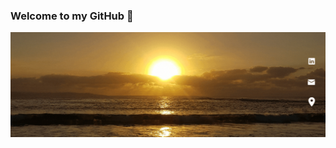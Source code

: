 ### Welcome to my GitHub 👋
[![Header](https://github.com/vicky1in/vicky1in/blob/main/assets/VickyLin.gif "Header")](https://www.linkedin.com/in/vickylinau/)

